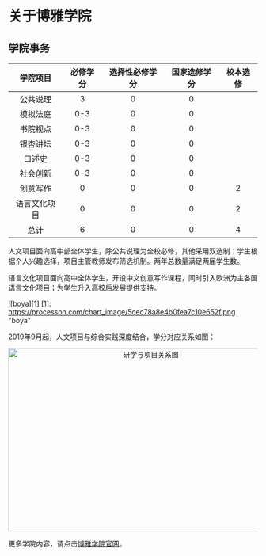 # 关于博雅学院

## 学院事务

|学院项目|必修学分|选择性必修学分| 国家选修学分 |校本选修 |
|:------:|:------:|:---:|:---:|:---:|
| 公共说理 | 3 | 0 | 0 |  |
| 模拟法庭| 0-3 | 0 | 0 |  |
| 书院视点 | 0-3 | 0 | 0 |  |
| 银杏讲坛 | 0-3 | 0 | 0 |  |
| 口述史 | 0-3 | 0 | 0 |  |
| 社会创新 | 0-3 | 0 | 0 |  |
| 创意写作 | 0 | 0 | 0 | 2 |
| 语言文化项目 | 0 | 0 | 0 | 2 |
| 总计 | 6 | 0 | 0 | 4 |

 人文项目面向高中部全体学生，除公共说理为全校必修，其他采用双选制：学生根据个人兴趣选择，项目主管教师发布筛选机制。两年总数量满足两届学生数。

语言文化项目面向高中全体学生，开设中文创意写作课程，同时引入欧洲为主各国语言文化项目；为学生升入高校后发展提供支持。


![boya][1]
[1]: https://processon.com/chart_image/5cec78a8e4b0fea7c10e652f.png  "boya"

2019年9月起，人文项目与综合实践深度结合，学分对应关系如图：

<div  align="center">    
 <img src="https://pkuschool.github.io/cbook/images/zhixing.png" width = "560" height = "370" alt="研学与项目关系图" align=center />
</div>

更多学院内容，请点击[博雅学院官网](https://pkuschool.github.io/)。